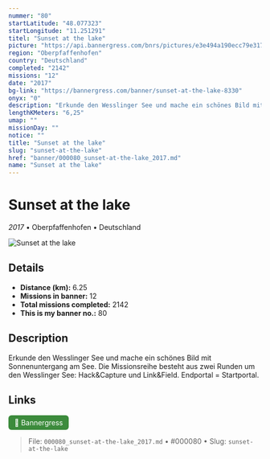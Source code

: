 ```yaml
---
nummer: "80"
startLatitude: "48.077323"
startLongitude: "11.251291"
titel: "Sunset at the lake"
picture: "https://api.bannergress.com/bnrs/pictures/e3e494a190ecc79e317bf49128248159"
region: "Oberpfaffenhofen"
country: "Deutschland"
completed: "2142"
missions: "12"
date: "2017"
bg-link: "https://bannergress.com/banner/sunset-at-the-lake-8330"
onyx: "0"
description: "Erkunde den Wesslinger See und mache ein schönes Bild mit Sonnenuntergang am See. Die Missionsreihe besteht aus zwei Runden um den Wesslinger See: Hack&Capture und Link&Field. Endportal = Startportal."
lengthKMeters: "6,25"
umap: ""
missionDay: ""
notice: ""
title: "Sunset at the lake"
slug: "sunset-at-the-lake"
href: "banner/000080_sunset-at-the-lake_2017.md"
name: "Sunset at the lake"
---
```

# Sunset at the lake

*2017* • Oberpfaffenhofen • Deutschland

![Sunset at the lake](https://api.bannergress.com/bnrs/pictures/e3e494a190ecc79e317bf49128248159)



## Details
- **Distance (km):** 6.25
- **Missions in banner:** 12
- **Total missions completed:** 2142
- **This is my banner no.:** 80



## Description
Erkunde den Wesslinger See und mache ein schönes Bild mit Sonnenuntergang am See. Die Missionsreihe besteht aus zwei Runden um den Wesslinger See: Hack&Capture und Link&Field. Endportal = Startportal.



## Links
<a href="https://bannergress.com/banner/sunset-at-the-lake-8330" target="_blank" style="display:inline-block;margin-right:8px;padding:6px 12px;background:#3c8b3c;color:#fff;text-decoration:none;border-radius:6px;">🔗 Bannergress</a>



> File: `000080_sunset-at-the-lake_2017.md`
> • #000080
> • Slug: `sunset-at-the-lake`

